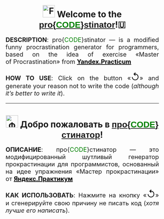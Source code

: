 <h1 align="center"><img alt="Flag of the United States of America"
            src="https://cdn-0.emojis.wiki/emoji-pics/twitter/united-states-twitter.png" width="40" /> Welcome
    to&nbsp;the
    <span style="font-family:Verdana, Geneva, Tahoma, sans-serif;"><a href="https://kacivan.github.io/proCODEstinator/">pro{<span
            style='color: green;'>CODE</span>}stinator</a></span>!&#127482</h1>
<p align="justify" style="font-size: 20px;"><b>DESCRIPTION</b>: pro{<span
        style='color: green;'>CODE</span>}stinator&nbsp;&mdash; is&nbsp;a&nbsp;modified funny procrastination generator
    for programmers, based on&nbsp;the idea of exercise &laquo;Master of&nbsp;Procrastination&raquo; from <a
        style="font-weight: bold; color: black;" href="https://practicum.yandex.ru">Yandex.Practicum</a></p>
<p align="justify" style="font-size: 20px;"><b>HOW
        TO&nbsp;USE</b>: Click on&nbsp;the button &laquo;<span style="font-size: 30px;">↺</span>&raquo; and generate
    your reason not to&nbsp;write the code (<i>although it&rsquo;s better to&nbsp;write&nbsp;it</i>).</p>
<hr>
<h1 align="center"><img alt="Флаг России"
            src="https://cdn-0.emojis.wiki/emoji-pics/twitter/russia-twitter.png" width="40" /> Добро пожаловать
    в&nbsp;<span style="font-family:Verdana, Geneva, Tahoma, sans-serif;"><a href="https://kacivan.github.io/proCODEstinator/">про{<span
            style='color: green;'>CODE</span>}стинатор</a></span>!</h1>
<p align="justify" style="font-size: 20px;"><b>ОПИСАНИЕ</b>:
    про{<span style='color: green;'>CODE</span>}стинатор&nbsp;&mdash; это модифицированный шутливый генератор
    прокрастинации для программистов, основанный на идее&nbsp;упражнения &laquo;Мастер прокрастинации&raquo; от&nbsp;<a
        style="font-weight: bold; color: black;" href="https://practicum.yandex.ru">Яндекс.Практикум</a></p>
<p align="justify" style="font-size: 20px;"><b>КАК
        ИСПОЛЬЗОВАТЬ</b>: Нажмите на&nbsp;кнопку &laquo;<span style="font-size: 30px;">↺</span>&raquo;
    и&nbsp;сгенерируйте свою причину не&nbsp;писать код (<i>хотя лучше его написать</i>).</p>
